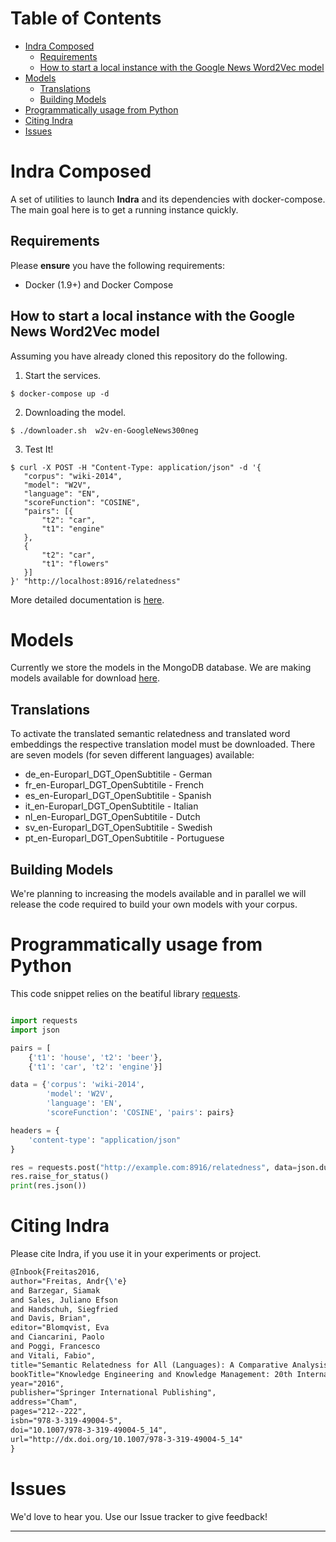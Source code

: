 
Table of Contents
=================

   * [Indra Composed](#indra-composed)
      * [Requirements](#requirements)
      * [How to start a local instance with the Google News Word2Vec model](#how-to-start-a-local-instance-with-the-google-news-word2vec-model)
   * [Models](#models)
      * [Translations](#translations)
      * [Building Models](#building-models)
   * [Programmatically usage from Python](#programmatically-usage-from-python)
   * [Citing Indra](#citing-indra)
   * [Issues](#issues)


# Indra Composed

A set of utilities to launch __Indra__ and its dependencies with docker-compose. The main goal here is to get a running instance quickly.

## Requirements

Please __ensure__ you have the following requirements:

 * Docker (1.9+) and Docker Compose
 
## How to start a local instance with the Google News Word2Vec model

Assuming you have already cloned this repository do the following.

 1. Start the services.
 
 ```$ docker-compose up -d```


 2. Downloading the model.
 
 ```$ ./downloader.sh  w2v-en-GoogleNews300neg```
 
 
 3. Test It!
 
 ```
 $ curl -X POST -H "Content-Type: application/json" -d '{
	"corpus": "wiki-2014",
	"model": "W2V",
	"language": "EN",
	"scoreFunction": "COSINE",
	"pairs": [{
		"t2": "car",
		"t1": "engine"
	},
	{
		"t2": "car",
		"t1": "flowers"
	}]
}' "http://localhost:8916/relatedness"
```

More detailed documentation is [here](https://github.com/Lambda-3/Indra).

# Models

Currently we store the models in the MongoDB database. We are making models available for download [here](http://data.lambda3.org/indra/dumps).

## Translations

To activate the translated semantic relatedness and translated word embeddings the respective translation model must be downloaded. There are seven models (for seven different languages) available:

* de\_en-Europarl\_DGT\_OpenSubtitile - German
* fr\_en-Europarl\_DGT\_OpenSubtitile - French
* es\_en-Europarl\_DGT\_OpenSubtitile - Spanish
* it\_en-Europarl\_DGT\_OpenSubtitile - Italian
* nl\_en-Europarl\_DGT\_OpenSubtitile - Dutch
* sv\_en-Europarl\_DGT\_OpenSubtitile - Swedish
* pt\_en-Europarl\_DGT\_OpenSubtitile - Portuguese

## Building Models

We're planning to increasing the models available and in parallel we will release the code required to build your own models with your corpus.

# Programmatically usage from Python

This code snippet relies on the beatiful library [requests](https://github.com/kennethreitz/requests).

```python

import requests
import json

pairs = [
    {'t1': 'house', 't2': 'beer'},
    {'t1': 'car', 't2': 'engine'}]

data = {'corpus': 'wiki-2014',
        'model': 'W2V',
        'language': 'EN',
        'scoreFunction': 'COSINE', 'pairs': pairs}

headers = {
    'content-type': "application/json"
}

res = requests.post("http://example.com:8916/relatedness", data=json.dumps(data), headers=headers)
res.raise_for_status()
print(res.json())
```

# Citing Indra

Please cite Indra, if you use it in your experiments or project.
```latex
@Inbook{Freitas2016,
author="Freitas, Andr{\'e}
and Barzegar, Siamak
and Sales, Juliano Efson
and Handschuh, Siegfried
and Davis, Brian",
editor="Blomqvist, Eva
and Ciancarini, Paolo
and Poggi, Francesco
and Vitali, Fabio",
title="Semantic Relatedness for All (Languages): A Comparative Analysis of Multilingual Semantic Relatedness Using Machine Translation",
bookTitle="Knowledge Engineering and Knowledge Management: 20th International Conference, EKAW 2016, Bologna, Italy, November 19-23, 2016, Proceedings",
year="2016",
publisher="Springer International Publishing",
address="Cham",
pages="212--222",
isbn="978-3-319-49004-5",
doi="10.1007/978-3-319-49004-5_14",
url="http://dx.doi.org/10.1007/978-3-319-49004-5_14"
}
```

# Issues

We'd love to hear you. Use our Issue tracker to give feedback!

---

